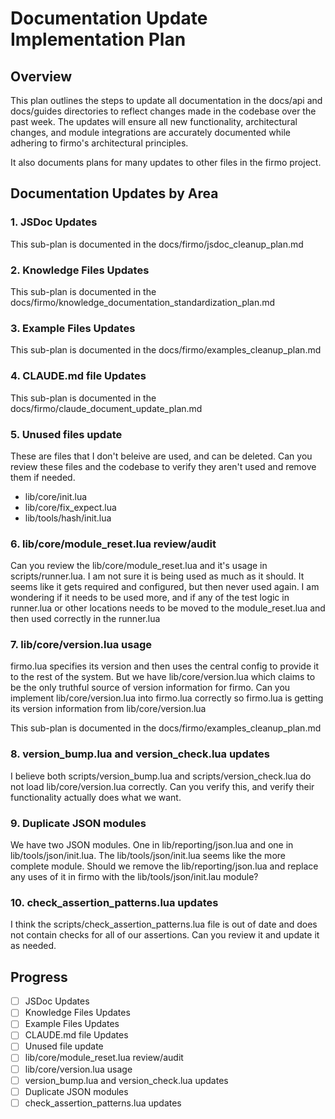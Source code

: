 # Documentation Update Implementation Plan

## Overview

This plan outlines the steps to update all documentation in the docs/api and docs/guides directories to reflect
changes made in the codebase over the past week. The updates will ensure all new functionality, architectural
changes, and module integrations are accurately documented while adhering to firmo's architectural principles.

It also documents plans for many updates to other files in the firmo project.

## Documentation Updates by Area

### 1. JSDoc Updates

This sub-plan is documented in the docs/firmo/jsdoc_cleanup_plan.md

### 2. Knowledge Files Updates

This sub-plan is documented in the docs/firmo/knowledge_documentation_standardization_plan.md

### 3. Example Files Updates

This sub-plan is documented in the docs/firmo/examples_cleanup_plan.md

### 4. CLAUDE.md file Updates

This sub-plan is documented in the docs/firmo/claude_document_update_plan.md

### 5. Unused files update

These are files that I don't beleive are used, and can be deleted. Can you review these files and
the codebase to verify they aren't used and remove them if needed.

- lib/core/init.lua
- lib/core/fix_expect.lua
- lib/tools/hash/init.lua

### 6. lib/core/module_reset.lua review/audit

Can you review the lib/core/module_reset.lua and it's usage in scripts/runner.lua. I am not sure it is
being used as much as it should. It seems like it gets required and configured, but then never used again.
I am wondering if it needs to be used more, and if any of the test logic in runner.lua or other locations
needs to be moved to the module_reset.lua and then used correctly in the runner.lua

### 7. lib/core/version.lua usage

firmo.lua specifies its version and then uses the central config to provide it to the rest of the system.
But we have lib/core/version.lua which claims to be the only truthful source of version information for firmo.
Can you implement lib/core/version.lua into firmo.lua correctly so firmo.lua is getting its version information
from lib/core/version.lua

This sub-plan is documented in the docs/firmo/examples_cleanup_plan.md

### 8. version_bump.lua and version_check.lua updates

I believe both scripts/version_bump.lua and scripts/version_check.lua do not load lib/core/version.lua correctly.
Can you verify this, and verify their functionality actually does what we want.

### 9. Duplicate JSON modules

We have two JSON modules. One in lib/reporting/json.lua and one in lib/tools/json/init.lua.
The lib/tools/json/init.lua seems like the more complete module. Should we remove the
lib/reporting/json.lua and replace any uses of it in firmo with the lib/tools/json/init.lau module?

### 10. check_assertion_patterns.lua updates

I think the scripts/check_assertion_patterns.lua file is out of date and does not contain checks
for all of our assertions. Can you review it and update it as needed.

## Progress

- [ ] JSDoc Updates
- [ ] Knowledge Files Updates
- [ ] Example Files Updates
- [ ] CLAUDE.md file Updates
- [ ] Unused file update
- [ ] lib/core/module_reset.lua review/audit
- [ ] lib/core/version.lua usage
- [ ] version_bump.lua and version_check.lua updates
- [ ] Duplicate JSON modules
- [ ] check_assertion_patterns.lua updates
